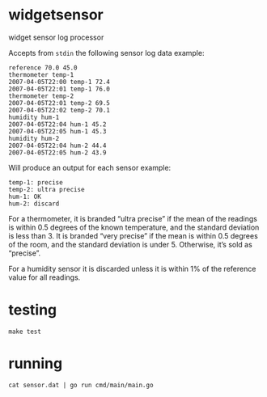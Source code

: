 # widgetsensor
widget sensor log processor

Accepts from `stdin` the following sensor log data example:

```text
reference 70.0 45.0
thermometer temp-1
2007-04-05T22:00 temp-1 72.4
2007-04-05T22:01 temp-1 76.0
thermometer temp-2
2007-04-05T22:01 temp-2 69.5
2007-04-05T22:02 temp-2 70.1
humidity hum-1
2007-04-05T22:04 hum-1 45.2
2007-04-05T22:05 hum-1 45.3
humidity hum-2
2007-04-05T22:04 hum-2 44.4
2007-04-05T22:05 hum-2 43.9
```

Will produce an output for each sensor example:
```text
temp-1: precise
temp-2: ultra precise
hum-1: OK
hum-2: discard
```

For a thermometer, it is branded “ultra precise” if the mean of the readings is within 0.5 degrees of the known temperature, and the standard deviation is less than 3.
It is branded “very precise” if the mean is within 0.5 degrees of the room, and the standard deviation is under 5.
Otherwise, it’s sold as “precise”.

For a humidity sensor it is discarded unless it is within 1% of the reference value for all readings.

# testing

`make test`

# running

`cat sensor.dat | go run cmd/main/main.go`
